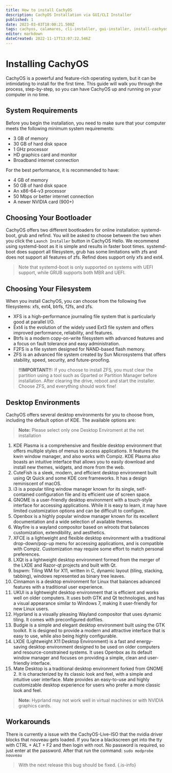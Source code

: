 ```yaml
---
title: How to install CachyOS
description: CachyOS Installation via GUI/CLI Installer
published: 1
date: 2023-03-03T18:00:21.500Z
tags: cachyos, calamares, cli-installer, gui-installer, install-cachyos
editor: markdown
dateCreated: 2022-11-17T13:07:22.546Z
---
```


Installing CachyOS
==================

CachyOS is a powerful and feature-rich operating system, but it can be intimidating to install for the first time. This guide will walk you through the process, step-by-step, so you can have CachyOS up and running on your computer in no time.

System Requirements
-------------------

Before you begin the installation, you need to make sure that your computer meets the following minimum system requirements:

*   3 GB of memory
*   30 GB of hard disk space
*   1 GHz processor
*   HD graphics card and monitor
*   Broadband internet connection

For the best performance, it is recommended to have:

*   4 GB of memory
*   50 GB of hard disk space
*   An x86-64-v3 processor
*   50 Mbps or better internet connection
*   A newer NVIDIA card (900+)

Choosing Your Bootloader
------------------------

CachyOS offers two different bootloaders for online installation: systemd-boot, grub and refind. You will be asked to choose between the two when you click the `Launch Installer` button in CachyOS Hello. We recommend using systemd-boot as it is simple and results in faster boot times.
systemd-boot does support all filesystem, grub has some limitations with zfs and does not support all features of zfs. Refind does support only xfs and ext4.

> Note that systemd-boot is only supported on systems with UEFI support, while GRUB supports both MBR and UEFI.

Choosing Your Filesystem
------------------------

When you install CachyOS, you can choose from the following five filesystems: xfs, ext4, btrfs, f2fs, and zfs.

*   XFS is a high-performance journaling file system that is particularly good at parallel I/O.
*   Ext4 is the evolution of the widely used Ext3 file system and offers improved performance, reliability, and features.
*   Btrfs is a modern copy-on-write filesystem with advanced features and a focus on fault tolerance and easy administration.
*   F2FS is a file system designed for NAND-based flash memory.
*   ZFS is an advanced file system created by Sun Microsystems that offers stability, speed, security, and future-proofing.

> **!!IMPORTANT!!:** 
If you choose to install ZFS, you must clear the partition using a tool such as Gparted or Partition Manager before installation. After clearing the drive, reboot and start the installer. Choose ZFS, and everything should work fine!


Desktop Environments
--------------------

CachyOS offers several desktop environments for you to choose from, including the default option of KDE. The available options are:
> **Note:** Please select only one Desktop Enviroment at the net installation

1.  KDE Plasma is a comprehensive and flexible desktop environment that offers multiple styles of menus to access applications. It features the kwin window manager, and also works with Compiz. KDE Plasma also boasts an intuitive interface that allows you to easily download and install new themes, widgets, and more from the web.
2.  CuteFish is a sleek, modern, and efficient desktop environment built using Qt Quick and some KDE core frameworks. It has a design reminiscent of macOS.
3.  i3 is a popular tiling window manager known for its single, self-contained configuration file and its efficient use of screen space.
4.  GNOME is a user-friendly desktop environment with a touch-style interface for accessing applications. While it is easy to learn, it may have limited customization options and can be difficult to configure.
5.  Openbox is a highly popular window manager known for its excellent documentation and a wide selection of available themes.
6.  Wayfire is a wayland compositor based on wlroots that balances customization, extendibility, and aesthetics.
7.  XFCE is a lightweight and flexible desktop environment with a traditional drop-down/pop-up menu for accessing applications, and is compatible with Compiz. Customization may require some effort to match personal preferences.
8.  LXQt is a lightweight desktop environment formed from the merger of the LXDE and Razor-qt projects and built with Qt.
9. bspwm: Tiling WM for X11, written in C, dynamic layout (tiling, stacking, tabbing), windows represented as binary tree leaves.
10. Cinnamon is a desktop environment for Linux that balances advanced features with a traditional user experience.
11. UKUI is a lightweight desktop environment that is efficient and works well on older computers. It uses both GTK and Qt technologies, and has a visual appearance similar to Windows 7, making it user-friendly for new Linux users.
12. Hyprland is a visually pleasing Wayland compositor that uses dynamic tiling. It comes with preconfigured dotfiles.
13. Budgie is a simple and elegant desktop environment built using the GTK toolkit. It is designed to provide a modern and attractive interface that is easy to use, while also being highly configurable.
14.  LXDE (Lightweight X11 Desktop Environment) is a fast and energy-saving desktop environment designed to be used on older computers and resource-constrained systems. It uses Openbox as its default window manager and focuses on providing a simple, clean and user-friendly interface.
15.  Mate Desktop is a traditional desktop environment forked from GNOME 2. It is characterized by its classic look and feel, with a simple and intuitive user interface. Mate provides an easy-to-use and highly customizable desktop experience for users who prefer a more classic look and feel.

> **Note:** Hyprland may not work well in virtual machines or with NVIDIA graphics cards.



Workarounds
--------------------

<!-- TODO: Remove that after new release -->

There is currently a issue with the CachyOS-Live-ISO that the nvidia driver blocks that nouveau gets loaded.
If you face a blackscreen get into the tty with CTRL + ALT + F2 and then login with root.
No password is required, so just enter at the password.
After that run the command:
`sudo modprobe nouveau`

> With the next release this bug should be fixed.
{.is-info}
